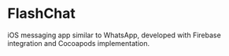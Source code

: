 # FlashChat
 iOS messaging app similar to WhatsApp, developed with Firebase integration and Cocoapods implementation.
